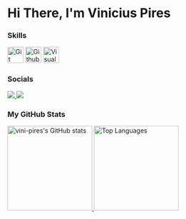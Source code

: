 
Hi There,
I'm Vinicius Pires
==========================================================================================================================================================


### Skills

<p style='display: inline_block;'>
  <a>
    <img alt="Git" height="36" width="36" src="https://cdn.jsdelivr.net/gh/devicons/devicon/icons/git/git-original.svg" />
    <!-- Icon Git -->
  </a>
  <a>
    <img alt="Github" height="36" width="36" src="https://raw.githubusercontent.com/danielcranney/profileme-dev/main/public/icons/socials/github-dark.svg" />
    <!-- Icon Github -->
  </a>
  <a>
    <img alt="Visual Studio Code" height="36" width="36" src="https://cdn.jsdelivr.net/gh/devicons/devicon/icons/vscode/vscode-original.svg" />
    <!-- Icon Visual Studio Code -->
  </a>
</p>

### Socials

<div align='left'>
  <a href="https://www.linkedin.com/in/vin%C3%ADcius-pires-a486921b5/" target="_blank">
    <img src="https://img.shields.io/badge/-LinkedIn-%230077B5?style=for-the-badge&logo=linkedin&logoColor=white" target="_blank">
  </a>
  <a href = "mailto:vini.abpires44@gmail.com">
    <img src="https://img.shields.io/badge/-Gmail-%23333?style=for-the-badge&logo=gmail&logoColor=white&color=red" target="_blank">
  </a>
</div>


### My GitHub Stats

<div align='left'>
  <a href="https://github.com/vini-pires" align="left">
    <img height="190em" src="https://github-readme-stats.vercel.app/api?username=vini-pires&show_icons=true&hide=&count_private=true&title_color=ef4444&text_color=ffffff&icon_color=f97316&bg_color=171717&hide_border=true&show_icons=true" alt="vini-pires's GitHub stats" />
    <img height="190em" src="https://github-readme-stats.vercel.app/api/top-langs/?username=vini-pires&langs_count=10&title_color=ef4444&text_color=ffffff&icon_color=f97316&bg_color=171717&hide_border=true&locale=en&custom_title=Top%20%Languages" alt="Top Languages" />
  </a>
</div>
